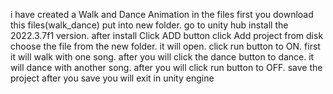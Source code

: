 i have created a Walk and Dance Animation in the files
first you download this files(walk_dance)
put into new folder.
go to unity hub install the 2022.3.7f1 version.
after install 
Click ADD button 
click Add project from disk
choose the file from the new folder.
it will open.
click run button to ON.
first it will walk with one song.
after you will click the dance button to dance.
it will dance with another song.
after you will click run button to OFF.
save the project 
after you save you will exit in unity engine
